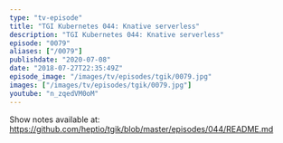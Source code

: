 ```yaml
---
type: "tv-episode"
title: "TGI Kubernetes 044: Knative serverless"
description: "TGI Kubernetes 044: Knative serverless"
episode: "0079"
aliases: ["/0079"]
publishdate: "2020-07-08"
date: "2018-07-27T22:35:49Z"
episode_image: "/images/tv/episodes/tgik/0079.jpg"
images: ["/images/tv/episodes/tgik/0079.jpg"]
youtube: "n_zqedVM0oM"
---
```


Show notes available at: https://github.com/heptio/tgik/blob/master/episodes/044/README.md
